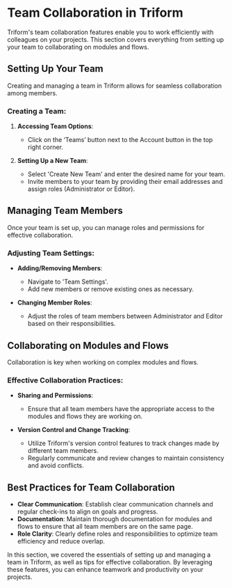 # Team Collaboration in Triform

Triform's team collaboration features enable you to work efficiently with colleagues on your projects. This section covers everything from setting up your team to collaborating on modules and flows.

## Setting Up Your Team

Creating and managing a team in Triform allows for seamless collaboration among members.

### Creating a Team:

1. **Accessing Team Options**:
   - Click on the ‘Teams’ button next to the Account button in the top right corner.

2. **Setting Up a New Team**:
   - Select 'Create New Team' and enter the desired name for your team.
   - Invite members to your team by providing their email addresses and assign roles (Administrator or Editor).

## Managing Team Members

Once your team is set up, you can manage roles and permissions for effective collaboration.

### Adjusting Team Settings:

- **Adding/Removing Members**:
  - Navigate to 'Team Settings'.
  - Add new members or remove existing ones as necessary.

- **Changing Member Roles**:
  - Adjust the roles of team members between Administrator and Editor based on their responsibilities.

## Collaborating on Modules and Flows

Collaboration is key when working on complex modules and flows.

### Effective Collaboration Practices:

- **Sharing and Permissions**:
  - Ensure that all team members have the appropriate access to the modules and flows they are working on.

- **Version Control and Change Tracking**:
  - Utilize Triform's version control features to track changes made by different team members.
  - Regularly communicate and review changes to maintain consistency and avoid conflicts.

## Best Practices for Team Collaboration

- **Clear Communication**: Establish clear communication channels and regular check-ins to align on goals and progress.
- **Documentation**: Maintain thorough documentation for modules and flows to ensure that all team members are on the same page.
- **Role Clarity**: Clearly define roles and responsibilities to optimize team efficiency and reduce overlap.

In this section, we covered the essentials of setting up and managing a team in Triform, as well as tips for effective collaboration. By leveraging these features, you can enhance teamwork and productivity on your projects.

